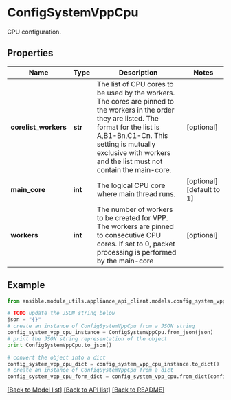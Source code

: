 # ConfigSystemVppCpu

CPU configuration.

## Properties
Name | Type | Description | Notes
------------ | ------------- | ------------- | -------------
**corelist_workers** | **str** | The list of CPU cores to be used by the workers. The cores are pinned to the workers in the order they are listed. The format for the list is A,B1-Bn,C1-Cn. This setting is mutually exclusive with workers and the list must not contain the main-core. | [optional] 
**main_core** | **int** | The logical CPU core where main thread runs. | [optional] [default to 1]
**workers** | **int** | The number of workers to be created for VPP. The workers are pinned to consecutive CPU cores. If set to 0, packet processing is performed by the main-core | [optional] 

## Example

```python
from ansible.module_utils.appliance_api_client.models.config_system_vpp_cpu import ConfigSystemVppCpu

# TODO update the JSON string below
json = "{}"
# create an instance of ConfigSystemVppCpu from a JSON string
config_system_vpp_cpu_instance = ConfigSystemVppCpu.from_json(json)
# print the JSON string representation of the object
print ConfigSystemVppCpu.to_json()

# convert the object into a dict
config_system_vpp_cpu_dict = config_system_vpp_cpu_instance.to_dict()
# create an instance of ConfigSystemVppCpu from a dict
config_system_vpp_cpu_form_dict = config_system_vpp_cpu.from_dict(config_system_vpp_cpu_dict)
```
[[Back to Model list]](../README.md#documentation-for-models) [[Back to API list]](../README.md#documentation-for-api-endpoints) [[Back to README]](../README.md)


